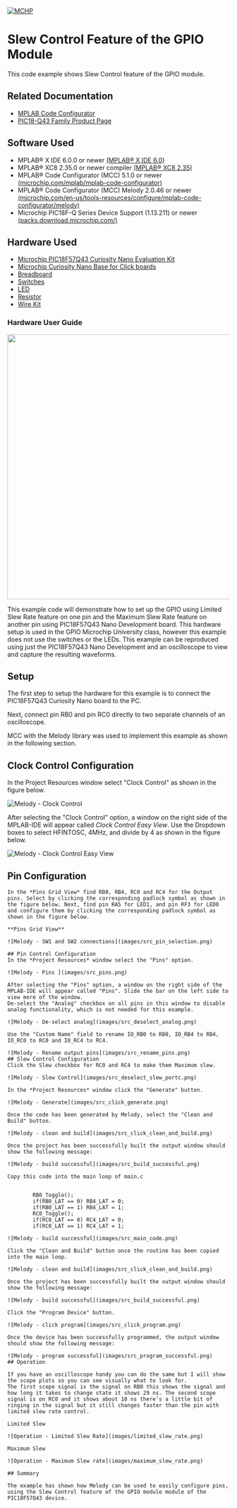 <!-- Please do not change this logo with link -->

[![MCHP](images/microchip.png)](https://www.microchip.com)

# Slew Control Feature of the GPIO Module

This code example shows Slew Control feature of the GPIO module.

## Related Documentation

- [MPLAB Code Configurator](https://www.microchip.com/en-us/development-tools-tools-and-software/embedded-software-center/mplab-code-configurator)
- [PIC18-Q43 Family Product Page](https://www.microchip.com/en-us/products/microcontrollers-and-microprocessors/8-bit-mcus/pic-mcus/pic18-q43)
## Software Used


- MPLAB® X IDE 6.0.0 or newer [(MPLAB® X IDE 6.0)](https://www.microchip.com/en-us/development-tools-tools-and-software/mplab-x-ide?utm_source=GitHub&utm_medium=TextLink&utm_campaign=MCU8_MMTCha_MPAE_Examples&utm_content=pic18f57q43-cnano-slew-control-mplab-melody-github)
- MPLAB® XC8 2.35.0 or newer compiler [(MPLAB® XC8 2.35)](https://www.microchip.com/en-us/development-tools-tools-and-software/mplab-xc-compilers?utm_source=GitHub&utm_medium=TextLink&utm_campaign=MCU8_MMTCha_MPAE_Examples&utm_content=pic18f57q43-cnano-slew-control-mplab-melody-github)
- MPLAB® Code Configurator (MCC) 5.1.0 or newer [(microchip.com/mplab/mplab-code-configurator)](https://www.microchip.com/mplab/mplab-code-configurator)
- MPLAB® Code Configurator (MCC) Melody 2.0.46 or newer [(microchip.com/en-us/tools-resources/configure/mplab-code-configurator/melody)](https://www.microchip.com/en-us/tools-resources/configure/mplab-code-configurator/melody)
- Microchip PIC18F-Q Series Device Support (1.13.211) or newer [(packs.download.microchip.com/)](https://packs.download.microchip.com/)

## Hardware Used

- [Microchip PIC18F57Q43 Curiosity Nano Evaluation Kit](https://www.microchip.com/developmenttools/ProductDetails/DM164150)
- [Microchip Curiosity Nano Base for Click boards](https://www.microchip.com/developmenttools/ProductDetails/AC164162)
- [Breadboard](https://www.mouser.com/ProductDetail/426-FIT0008)
- [Switches](https://www.mouser.com/ProductDetail/506-FSM2JRT)
- [LED](https://www.mouser.com/ProductDetail/941-C5SMFRJECT0W0BB2)
- [Resistor](https://www.mouser.com/ProductDetail/603-CFR-25JB-52-330R)
- [Wire Kit](https://www.mouser.com/ProductDetail/424-WIRE-KIT)

### Hardware User Guide
<img src="images/gpio_setup.png" width="600"/></a>

This example code will demonstrate how to set up the GPIO using Limited Slew Rate feature on one pin and the Maximum Slew Rate feature on another pin using PIC18F57Q43 Nano Development board. This hardware setup is used in the GPIO Microchip University class, however this example does not use the switches or the LEDs. This example can be reproduced using just the PIC18F57Q43 Nano Development and an oscilloscope to view and capture the resulting waveforms.

## Setup

The first step to setup the hardware for this example is to connect the PIC18F57Q43 Curiosity Nano board to the PC.

Next, connect pin RB0 and pin RC0 directly to two separate channels of an oscilloscope.

MCC with the Melody library was used to implement this example as shown in the following section.
## Clock Control Configuration
In the Project Resources window select "Clock Control" as shown in the figure below.

![Melody - Clock Control](images/src_clock_control.png)

After selecting the "Clock Control" option, a window on the right side of the MPLAB-IDE will appear called *Clock Control Easy View*. Use the Dropdown boxes to select HFINTOSC, 4MHz, and divide by 4 as shown in the figure below.

![Melody - Clock Control Easy View](images/src_clock_control_easy_view.png)

## Pin Configuration
```suggestion
In the *Pins Grid View* find RB0, RB4, RC0 and RC4 for the Output pins. Select by clicking the corresponding padlock symbol as shown in the figure below. Next, find pin RA5 for LED1, and pin RF3 for LED0 and configure them by clicking the corresponding padlock symbol as shown in the figure below.

**Pins Grid View**

![Melody - SW1 and SW2 connections](images/src_pin_selection.png)

## Pin Control Configuration
In the *Project Resources* window select the "Pins" option.

![Melody - Pins ](images/src_pins.png)

After selecting the "Pins" option, a window on the right side of the MPLAB-IDE will appear called "Pins". Slide the bar on the left side to view more of the window.
De-select the "Analog" checkbox on all pins in this window to disable analog functionality, which is not needed for this example. 

![Melody - De-select analog](images/src_deselect_analog.png)

Use the "Custom Name" field to rename IO_RB0 to RB0, IO_RB4 to RB4, IO_RC0 to RC0 and IO_RC4 to RC4.

![Melody - Rename output pins](images/src_rename_pins.png)
## Slew Control Configuration
Click the Slew checkbox for RC0 and RC4 to make them Maximum slew. 

![Melody - Slew Control](images/src_deselect_slew_portc.png)

In the *Project Resources* window click the "Generate" button.

![Melody - Generate](images/src_click_generate.png)

Once the code has been generated by Melody, select the "Clean and Build" button.

![Melody - clean and build](images/src_click_clean_and_build.png)

Once the project has been successfully built the output window should show the following message:

![Melody - build successful](images/src_build_successful.png)

Copy this code into the main loop of main.c


        RB0_Toggle();
        if(RB0_LAT == 0) RB4_LAT = 0;
        if(RB0_LAT == 1) RB4_LAT = 1;
        RC0_Toggle();
        if(RC0_LAT == 0) RC4_LAT = 0;
        if(RC0_LAT == 1) RC4_LAT = 1;

![Melody - build successful](images/src_main_code.png)

Click the "Clean and Build" button once the routine has been copied into the main loop.

![Melody - clean and build](images/src_click_clean_and_build.png)

Once the project has been successfully built the output window should show the following message:

![Melody - build successful](images/src_build_successful.png)

Click the "Program Device" button.

![Melody - click program](images/src_click_program.png)

Once the device has been successfully programmed, the output window should show the following message:

![Melody - program successful](images/src_program_successful.png)
## Operation

If you have an oscilloscope handy you can do the same but I will show the scope plots so you can see visually what to look for.
The first scope signal is the signal on RB0 this shows the signal and how long it takes to change state it shows 29 ns. The second scope signal is on RC0 and it shows about 10 ns there’s a little bit of ringing in the signal but it still changes faster than the pin with limited slew rate control.

Limited Slew

![Operation - Limited Slew Rate](images/limited_slew_rate.png)

Maximum Slew

![Operation - Maximum Slew rate](images/maximum_slew_rate.png)

## Summary

The example has shown how Melody can be used to easily configure pins, using the Slew Control feature of the GPIO module module of the PIC18F57Q43 device.